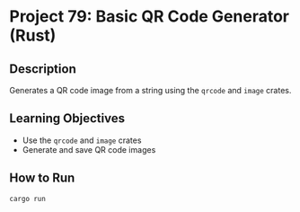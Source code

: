 # Project 79: Basic QR Code Generator (Rust)

## Description
Generates a QR code image from a string using the `qrcode` and `image` crates.

## Learning Objectives
- Use the `qrcode` and `image` crates
- Generate and save QR code images

## How to Run
```
cargo run
```
